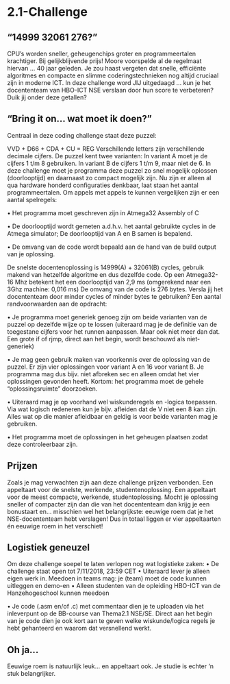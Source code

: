 # 2.1-Challenge

## “14999 32061 276?”
CPU’s worden sneller, geheugenchips groter en programmeertalen krachtiger. Bij gelijkblijvende prijs! Moore voorspelde al de regelmaat
hiervan ... 40 jaar geleden. Je zou haast vergeten dat snelle, efficiënte algoritmes en compacte en slimme coderingstechnieken nog altijd
cruciaal zijn in moderne ICT.
In deze challenge word JIJ uitgedaagd ... kun je het docententeam van HBO-ICT NSE verslaan door hun score te verbeteren? Duik jij onder
deze getallen?

## “Bring it on... wat moet ik doen?”
Centraal in deze coding challenge staat deze puzzel:

VVD + D66 + CDA + CU = REG
Verschillende letters zijn verschillende decimale cijfers. De puzzel kent twee varianten: In variant A moet je de cijfers 1 t/m 8 gebruiken.
In variant B de cijfers 1 t/m 9, maar niet de 6.
In deze challenge moet je programma deze puzzel zo snel mogelijk oplossen (doorlooptijd) en daarnaast zo compact mogelijk zijn. Nu zijn er alleen al qua hardware honderd configuraties denkbaar, laat staan het aantal programmeertalen. Om appels met appels te kunnen vergelijken zijn er een aantal spelregels:

• Het programma moet geschreven zijn in Atmega32 Assembly of C

• De doorlooptijd wordt gemeten a.d.h.v. het aantal gebruikte cycles in de Atmega simulator; De doorlooptijd van A en B samen is bepalend.

• De omvang van de code wordt bepaald aan de hand van de build output van je oplossing.

De snelste docentenoplossing is 14999(A) + 32061(B) cycles, gebruik makend van hetzelfde algoritme en dus dezelfde code. Op een
Atmega32-16 Mhz betekent het een doorlooptijd van 2,9 ms (omgerekend naar een 3Ghz machine: 0,016 ms) De omvang van de code is
276 bytes. Versla jij het docententeam door minder cycles of minder bytes te gebruiken?
Een aantal randvoorwaarden aan de opdracht:

• Je programma moet generiek genoeg zijn om beide varianten van de puzzel op dezelfde wijze op te lossen (uiteraard mag je de
definitie van de toegestane cijfers voor het runnen aanpassen. Maar ook niet meer dan dat. Een grote if of rjmp, direct aan het begin, wordt beschouwd als niet-generiek)

• Je mag geen gebruik maken van voorkennis over de oplossing van de puzzel. Er zijn vier oplossingen voor variant A en 16 voor
variant B. Je programma mag dus bijv. niet afbreken sec en alleen omdat het vier oplossingen gevonden heeft. Kortom: het
programma moet de gehele “oplossingsruimte” doorzoeken.

• Uiteraard mag je op voorhand wel wiskunderegels en -logica toepassen. Via wat logisch redeneren kun je bijv. afleiden dat de V niet een 8 kan zijn. Alles wat op die manier afleidbaar en geldig is voor beide varianten mag je gebruiken.

• Het programma moet de oplossingen in het geheugen plaatsen zodat deze controleerbaar zijn.

## Prijzen
Zoals je mag verwachten zijn aan deze challenge prijzen verbonden. Een appeltaart voor de snelste, werkende, studentenoplossing. Een
appeltaart voor de meest compacte, werkende, studentoplossing. Mocht je oplossing sneller of compacter zijn dan die van het
docententeam dan krijg je een bonustaart en… misschien wel het belangrijkste: eeuwige roem dat je het NSE-docententeam hebt
verslagen! Dus in totaal liggen er vier appeltaarten én eeuwige roem in het verschiet!

## Logistiek geneuzel
Om deze challenge soepel te laten verlopen nog wat logistieke zaken:
• De challenge staat open tot 7/11/2018, 23:59 CET
• Uiteraard lever je alleen eigen werk in. Meedoen in teams mag: je (team) moet de code kunnen uitleggen en demo-en
• Alleen studenten van de opleiding HBO-ICT van de Hanzehogeschool kunnen meedoen

• Je code (.asm en/of .c) met commentaar dien je te uploaden via het inleverpunt op de BB-course van Thema2.1 NSE/SE. Direct aan het begin van je code dien je ook kort aan te geven welke wiskunde/logica regels je hebt gehanteerd en waarom dat versnellend
werkt.

## Oh ja...
<preachmode>Eeuwige roem is natuurlijk leuk... en appeltaart ook. Je studie is echter ‘n stuk belangrijker. </preachmode>


